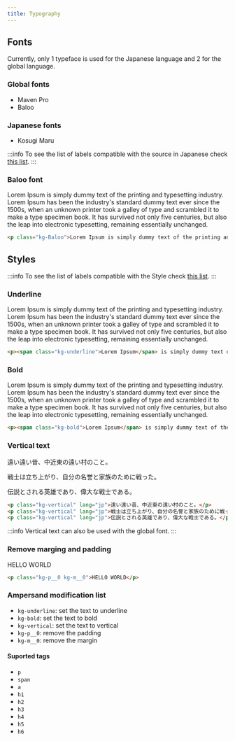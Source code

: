 ```yaml
---
title: Typography
---
```


<link rel="stylesheet" href="https://cdn.jsdelivr.net/npm/kagaristyle@1.1.1/dist/css/common.min.css"/>

## Fonts
Currently, only 1 typeface is used for the Japanese language and 2 for the global language.

### Global fonts

* Maven Pro
* Baloo

### Japanese fonts

* Kosugi Maru

:::info
To see the list of labels compatible with the source in Japanese check [this list](language#tags-compatible-with-the-japanese-text-fonts-of-this-framework).
:::

### Baloo font

<div class="example dark__bg">
    <p class="kg-Baloo">Lorem Ipsum is simply dummy text of the printing and typesetting industry. Lorem Ipsum has been the industry's standard dummy text ever since the 1500s, when an unknown printer took a galley of type and scrambled it to make a type specimen book. It has survived not only five centuries, but also the leap into electronic typesetting, remaining essentially unchanged.</p>
</div>

    
```html
<p class="kg-Baloo">Lorem Ipsum is simply dummy text of the printing and typesetting industry. Lorem Ipsum has been the industry's standard dummy text ever since the 1500s, when an unknown printer took a galley of type and scrambled it to make a type specimen book. It has survived not only five centuries, but also the leap into electronic typesetting, remaining essentially unchanged.</p>
```

## Styles
:::info
To see the list of labels compatible with the Style check [this list](language#tags-compatible-with-the-japanese-text-fonts-of-this-framework).
:::
### Underline
<div class="example dark__bg">
    <p><span class="kg-underline">Lorem Ipsum</span> is simply dummy text of the printing and typesetting industry. Lorem Ipsum has been the industry's standard dummy text ever since the 1500s, when an unknown printer took a galley of type and scrambled it to make a type specimen book. It has survived not only five centuries, but also the leap into electronic typesetting, remaining essentially unchanged.</p>
</div>

```html
<p><span class="kg-underline">Lorem Ipsum</span> is simply dummy text of the printing and typesetting industry. Lorem Ipsum has been the industry's standard dummy text ever since the 1500s, when an unknown printer took a galley of type and scrambled it to make a type specimen book. It has survived not only five centuries, but also the leap into electronic typesetting, remaining essentially unchanged.</p>
```

### Bold

<div class="example dark__bg">
    <p><span class="kg-bold">Lorem Ipsum</span> is simply dummy text of the printing and typesetting industry. Lorem Ipsum has been the industry's standard dummy text ever since the 1500s, when an unknown printer took a galley of type and scrambled it to make a type specimen book. It has survived not only five centuries, but also the leap into electronic typesetting, remaining essentially unchanged.</p>
</div>

```html
<p><span class="kg-bold">Lorem Ipsum</span> is simply dummy text of the printing and typesetting industry. Lorem Ipsum has been the industry's standard dummy text ever since the 1500s, when an unknown printer took a galley of type and scrambled it to make a type specimen book. It has survived not only five centuries, but also the leap into electronic typesetting, remaining essentially unchanged.</p>
```

### Vertical text

<div class="example dark__bg">
    <p class="kg-vertical" lang="jp">遠い遠い昔、中近東の遠い村のこと。</p>
    <p class="kg-vertical" lang="jp">戦士は立ち上がり、自分の名誉と家族のために戦った。</p>
    <p class="kg-vertical" lang="jp">伝説とされる英雄であり、偉大な戦士である。</p>
</div>

```html
<p class="kg-vertical" lang="jp">遠い遠い昔、中近東の遠い村のこと。</p>
<p class="kg-vertical" lang="jp">戦士は立ち上がり、自分の名誉と家族のために戦った。</p>
<p class="kg-vertical" lang="jp">伝説とされる英雄であり、偉大な戦士である。</p>
```
:::info
Vertical text can also be used with the global font.
:::
### Remove marging and padding 

<div class="example dark__bg">
    <p class="kg-p__0 kg-m__0">HELLO WORLD</p>
</div>

```html
<p class="kg-p__0 kg-m__0">HELLO WORLD</p>
```

### Ampersand modification list

* `kg-underline`: set the text to underline
* `kg-bold`: set the text to bold
* `kg-vertical`: set the text to vertical
* `kg-p__0`: remove the padding
* `kg-m__0`: remove the margin

#### Suported tags

* `p`
* `span`
* `a`
* `h1`
* `h2`
* `h3`
* `h4`
* `h5`
* `h6`

